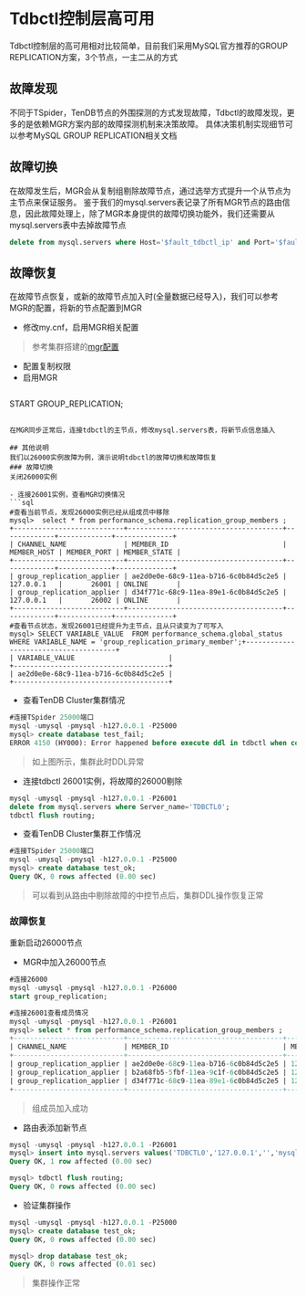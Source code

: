 # Tdbctl控制层高可用
Tdbctl控制层的高可用相对比较简单，目前我们采用MySQL官方推荐的GROUP REPLICATION方案，3个节点，一主二从的方式  

## 故障发现
不同于TSpider，TenDB节点的外围探测的方式发现故障，Tdbctl的故障发现，更多的是依赖MGR方案内部的故障探测机制来决策故障。
具体决策机制实现细节可以参考MySQL GROUP REPLICATION相关文档

## 故障切换
在故障发生后，MGR会从复制组剔除故障节点，通过选举方式提升一个从节点为主节点来保证服务。
鉴于我们的mysql.servers表记录了所有MGR节点的路由信息，因此故障处理上，除了MGR本身提供的故障切换功能外，我们还需要从mysql.servers表中去掉故障节点  
```sql
delete from mysql.servers where Host='$fault_tdbctl_ip' and Port='$fault_tdbctl_port';
```

## 故障恢复
在故障节点恢复，或新的故障节点加入时(全量数据已经导入)，我们可以参考MGR的配置，将新的节点配置到MGR
- 修改my.cnf，启用MGR相关配置  
>参考集群搭建的[mgr配置](manual-install.md/#mgr-cnf)
- 配置复制权限
- 启用MGR
>```sql
START GROUP_REPLICATION;
```

在MGR同步正常后，连接tdbctl的主节点，修改mysql.servers表，将新节点信息插入

## 其他说明
我们以26000实例故障为例，演示说明tdbctl的故障切换和故障恢复
### 故障切换
关闭26000实例

- 连接26001实例，查看MGR切换情况
```sql
#查看当前节点，发现26000实例已经从组成员中移除
mysql>  select * from performance_schema.replication_group_members ;
+---------------------------+--------------------------------------+-------------+-------------+--------------+
| CHANNEL_NAME              | MEMBER_ID                            | MEMBER_HOST | MEMBER_PORT | MEMBER_STATE |
+---------------------------+--------------------------------------+-------------+-------------+--------------+
| group_replication_applier | ae2d0e0e-68c9-11ea-b716-6c0b84d5c2e5 | 127.0.0.1   |       26001 | ONLINE       |
| group_replication_applier | d34f771c-68c9-11ea-89e1-6c0b84d5c2e5 | 127.0.0.1   |       26002 | ONLINE       |
+---------------------------+--------------------------------------+-------------+-------------+--------------+
#查看节点状态，发现26001已经提升为主节点，且从只读变为了可写入
mysql> SELECT VARIABLE_VALUE  FROM performance_schema.global_status  WHERE VARIABLE_NAME = 'group_replication_primary_member';+--------------------------------------+
| VARIABLE_VALUE                       |
+--------------------------------------+
| ae2d0e0e-68c9-11ea-b716-6c0b84d5c2e5 |
+--------------------------------------+
```

- 查看TenDB Cluster集群情况
```sql
#连接TSpider 25000端口
mysql -umysql -pmysql -h127.0.0.1 -P25000
mysql> create database test_fail;
ERROR 4150 (HY000): Error happened before execute ddl in tdbctl when connect to tdbctl,  -1684530208
```
>如上图所示，集群此时DDL异常  

- 连接tdbctl 26001实例，将故障的26000剔除
```sql
mysql -umysql -pmysql -h127.0.0.1 -P26001
delete from mysql.servers where Server_name='TDBCTL0';
tdbctl flush routing;
```
- 查看TenDB Cluster集群工作情况
```sql
#连接TSpider 25000端口
mysql -umysql -pmysql -h127.0.0.1 -P25000
mysql> create database test_ok;
Query OK, 0 rows affected (0.00 sec)
```
>可以看到从路由中剔除故障的中控节点后，集群DDL操作恢复正常  

### 故障恢复
重新启动26000节点

- MGR中加入26000节点
```sql
#连接26000
mysql -umysql -pmysql -h127.0.0.1 -P26000
start group_replication;

#连接26001查看成员情况
mysql -umysql -pmysql -h127.0.0.1 -P26001
mysql> select * from performance_schema.replication_group_members ;
+---------------------------+--------------------------------------+-------------+-------------+--------------+
| CHANNEL_NAME              | MEMBER_ID                            | MEMBER_HOST | MEMBER_PORT | MEMBER_STATE |
+---------------------------+--------------------------------------+-------------+-------------+--------------+
| group_replication_applier | ae2d0e0e-68c9-11ea-b716-6c0b84d5c2e5 | 127.0.0.1   |       26001 | ONLINE       |
| group_replication_applier | b2a68fb5-5fbf-11ea-9c1f-6c0b84d5c2e5 | 127.0.0.1   |       26000 | ONLINE       |
| group_replication_applier | d34f771c-68c9-11ea-89e1-6c0b84d5c2e5 | 127.0.0.1   |       26002 | ONLINE       |
+---------------------------+--------------------------------------+-------------+-------------+--------------+
```
>组成员加入成功

- 路由表添加新节点
```sql
mysql -umysql -pmysql -h127.0.0.1 -P26001
mysql> insert into mysql.servers values('TDBCTL0','127.0.0.1','','mysql','mysql',26000,'','TDBCTL','');
Query OK, 1 row affected (0.00 sec)

mysql> tdbctl flush routing;
Query OK, 0 rows affected (0.00 sec)
```

- 验证集群操作
```sql
mysql -umysql -pmysql -h127.0.0.1 -P25000
mysql> create database test_ok;
Query OK, 0 rows affected (0.00 sec)

mysql> drop database test_ok;
Query OK, 0 rows affected (0.01 sec)
```
>集群操作正常